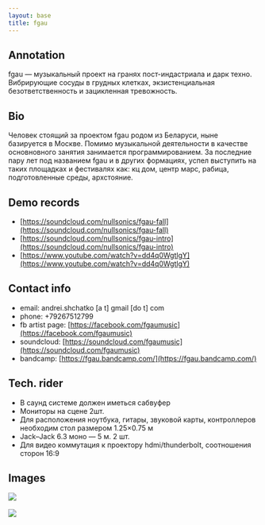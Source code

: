 ```yaml
---
layout: base
title: fgau
---
```


## Annotation

fgau — музыкальный проект на гранях пост-индастриала и дарк техно. Вибрирующие сосуды в грудных
клетках, экзистенциальная безответственность и зацикленная тревожность.

## Bio

Человек стоящий за проектом fgau родом из Беларуси, ныне базируется в Москве.
Помимо музыкальной деятельности в качестве основновного занятия занимается
программированием. За последние пару лет под названием fgau и в других
формациях, успел выступить на таких площадках и фестивалях как: кц дом,
центр марс, рабица, подготовленные среды, архстояние.

## Demo records

- [https://soundcloud.com/nullsonics/fgau-fall](https://soundcloud.com/nullsonics/fgau-fall)
- [https://soundcloud.com/nullsonics/fgau-intro](https://soundcloud.com/nullsonics/fgau-intro)
- [https://www.youtube.com/watch?v=dd4q0WgtlgY](https://www.youtube.com/watch?v=dd4q0WgtlgY)

## Contact info

- email: andrei.shchatko [a t] gmail [do t] com
- phone: +79267512799
- fb artist page: [https://facebook.com/fgaumusic](https://facebook.com/fgaumusic)
- soundcloud: [https://soundcloud.com/fgaumusic](https://soundcloud.com/fgaumusic)
- bandcamp: [https://fgau.bandcamp.com/](https://fgau.bandcamp.com/)

## Tech. rider

- В саунд системе должен иметься сабвуфер
- Мониторы на сцене 2шт.
- Для расположения ноутбука, гитары, звуковой карты, контроллеров необходим стол размером 1.25×0.75 м 
- Jack–Jack 6.3 моно — 5 м. 2 шт.
- Для видео коммутация к проектору hdmi/thunderbolt, соотношения сторон 16:9


## Images

<a href="/img/fgau/1.jpg" target="_blank"><img src="/img/fgau/1.jpg"></a>
<br/><br/>
<a href="/img/fgau/2.jpg" target="_blank"><img src="/img/fgau/2.jpg"></a>

